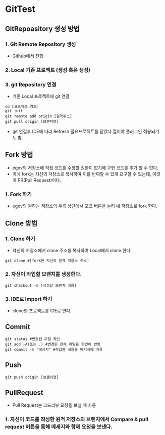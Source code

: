 # GitTest


## GitRepoasitory 생성 방법

### 1. Git Remote Repository 생성 
* Github에서 진행

### 2. Local 기존 프로젝트 (생성 혹은 생성)   

### 3. git Repository 연결
* 기존 Local 프로젝트에 git 연결

```
cd [프로젝트 경로]
git init
git remote add origin [원격주소]
git pull origin [브랜치명]
```

* git 연결후 IDE에 따라 Refresh 필요프로젝트를 닫았다 열어야 플러그인 적용되기도 함.


## Fork 방법
* egov의 저장소에 직접 코드를 수정할 권한이 없기에 구현 코드를 추가 할 수 없다.
* 이에 fork는 자신의 저장소로 복사하여 이를 반여할 수 있게 요구할 수 있는데, 이것이 PR(Pull Request)이다.

### 1. Fork 하기
* egov의 원하는 저장소의 우측 상단에서 포크 버튼을 눌러 내 저장소로 fork 한다.


## Clone 방법
### 1. Clone 하기
* 자신의 저장소에서 clone 주소를 복사하여 Local에서 clone 한다.

```
git clone #[fork한 자신의 원격 저장소 주소]
```

### 2. 자신이 작업할 브랜치를 생성한다.

```
git checkout -b [생성할 브랜치 이름]
```

### 3. IDE로 Import 하기
* clone한 프로젝트를 IDE로 연다.



## Commit
```
git status #변경된 파일 확인
git add -A(또는 .) #변경된 전체 파일을 한번에 반영
git commit -m "메시지" #작업한 내용을 메시지에 기록
```

## Push
```
git push origin [브랜치명]
```


## PullRequest
* Pull Request는 코드리뷰 요청을 보낼 때 사용

### 1. 자신이 코드를 작성한 원격 저장소의 브랜치에서 Compare & pull request 버튼을 통해 메세지와 함께 요청을 보낸다.

